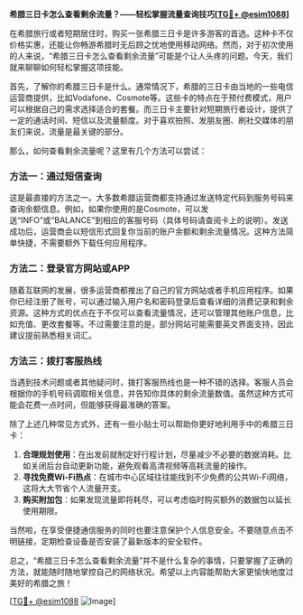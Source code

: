 **希腊三日卡怎么查看剩余流量？——轻松掌握流量查询技巧[[TG💪+ @esim1088](https://t.me/s/esim1088)]**

在希腊旅行或者短期居住时，购买一张希腊三日卡是许多游客的首选。这种卡不仅价格实惠，还能让你畅游希腊时无后顾之忧地使用移动网络。然而，对于初次使用的人来说，“希腊三日卡怎么查看剩余流量”可能是个让人头疼的问题。今天，我们就来聊聊如何轻松掌握这项技能。

首先，了解你的希腊三日卡是什么。通常情况下，希腊的三日卡由当地的一些电信运营商提供，比如Vodafone、Cosmote等。这些卡的特点在于预付费模式，用户可以根据自己的需求选择适合的套餐。而三日卡主要针对短期旅行者设计，提供了一定的通话时间、短信以及流量额度。对于喜欢拍照、发朋友圈、刷社交媒体的朋友们来说，流量是最关键的部分。

那么，如何查看剩余流量呢？这里有几个方法可以尝试：

### 方法一：通过短信查询

这是最直接的方法之一。大多数希腊运营商都支持通过发送特定代码到服务号码来查询余额信息。例如，如果你使用的是Cosmote，可以发送“INFO”或“BALANCE”到相应的客服号码（具体号码请查阅卡上的说明）。发送成功后，运营商会以短信形式回复你当前的账户余额和剩余流量情况。这种方法简单快捷，不需要额外下载任何应用程序。

### 方法二：登录官方网站或APP

随着互联网的发展，很多运营商都推出了自己的官方网站或者手机应用程序。如果你已经注册了账号，可以通过输入用户名和密码登录后查看详细的消费记录和剩余资源。这种方式的优点在于不仅可以查看流量情况，还可以管理其他账户信息，比如充值、更改套餐等。不过需要注意的是，部分网站可能需要英文界面支持，因此建议提前熟悉相关词汇。

### 方法三：拨打客服热线

当遇到技术问题或者其他疑问时，拨打客服热线也是一种不错的选择。客服人员会根据你的手机号码调取相关信息，并告知你具体的剩余流量数值。虽然这种方式可能会花费一点时间，但能够获得最准确的答案。

除了上述几种常见方式外，还有一些小贴士可以帮助你更好地利用手中的希腊三日卡：

1. **合理规划使用**：在出发前就制定好行程计划，尽量减少不必要的数据消耗。比如关闭后台自动更新功能，避免观看高清视频等高耗流量的操作。
2. **寻找免费Wi-Fi热点**：在城市中心区域往往能找到不少免费的公共Wi-Fi网络，这将大大节省个人流量开支。
3. **购买附加包**：如果发现流量即将耗尽，可以考虑临时购买额外的数据包以延长使用期限。

当然啦，在享受便捷通信服务的同时也要注意保护个人信息安全。不要随意点击不明链接，定期检查设备是否安装了最新版本的安全软件。

总之，“希腊三日卡怎么查看剩余流量”并不是什么复杂的事情，只要掌握了正确的方法，就能随时随地掌控自己的网络状况。希望以上内容能帮助大家更愉快地度过美好的希腊之旅！

[[TG💪+ @esim1088](https://t.me/s/esim1088) ![Image](https://i.postimg.cc/4NQfJmqS/Snipaste-2025-05-13-00-14-12.png)]